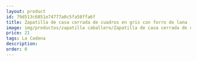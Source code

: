 ```yaml
---
layout: product
id: 79d513c6851e74777a0c5fa58ffa6f
title: Zapatilla de casa cerrada de cuadros en gris con forro de lana
image: img/productos/zapatilla caballero/Zapatilla de casa cerrada de cuadros en gris con forro de lana=21=La Cadena.webp
price: 21
tags: La Cadena
description: 
order: 0
---
```

